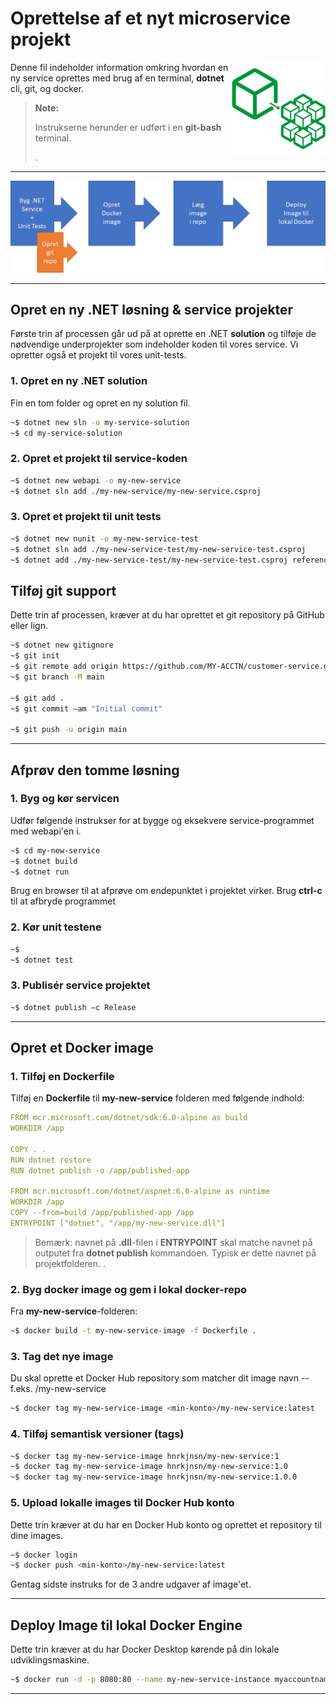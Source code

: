 # Oprettelse af et nyt microservice projekt

<img align="right" src="micro-logo.png" width="150" />

Denne fil indeholder information omkring hvordan en ny service oprettes med brug af en terminal, __dotnet__ cli, git, og docker.

> __Note:__
>  
> Instrukserne herunder er udført i en __git-bash__ terminal.
>  
> .

---

![Processen](resources/nyt-service-process.png)

---

## Opret en ny .NET løsning & service projekter

Første trin af processen går ud på at oprette en .NET __solution__ og tilføje de nødvendige underprojekter som indeholder koden til vores service. Vi opretter også et projekt til vores unit-tests.

### 1. Opret en ny .NET __solution__

Fin en tom folder og opret en ny solution fil.

``` bash
~$ dotnet new sln -o my-service-solution
~$ cd my-service-solution
```

### 2. Opret et projekt til service-koden

```bash
~$ dotnet new webapi -o my-new-service
~$ dotnet sln add ./my-new-service/my-new-service.csproj
```

### 3. Opret et projekt til __unit tests__

``` bash
~$ dotnet new nunit -o my-new-service-test
~$ dotnet sln add ./my-new-service-test/my-new-service-test.csproj
~$ dotnet add ./my-new-service-test/my-new-service-test.csproj reference ./my-new-service/my-new-service.csproj
```

## Tilføj git support

Dette trin af processen, kræver at du har oprettet et git repository på GitHub eller lign.

```bash
~$ dotnet new gitignore
~$ git init
~$ git remote add origin https://github.com/MY-ACCTN/customer-service.git
~$ git branch -M main

~$ git add .
~$ git commit –am "Initial commit"

~$ git push -u origin main
```

---

## Afprøv den tomme løsning

### 1. Byg og kør servicen

Udfør følgende instrukser for at bygge og eksekvere service-programmet med webapi'en i.

```bash
~$ cd my-new-service
~$ dotnet build
~$ dotnet run
```

Brug en browser til at afprøve om endepunktet i projektet virker.
Brug __ctrl-c__ til at afbryde programmet

### 2. Kør unit testene

```bash
~$
~$ dotnet test
```

### 3. Publisér service projektet

```bash
~$ dotnet publish –c Release
```

---

## Opret et Docker image

### 1. Tilføj en __Dockerfile__

Tilføj en __Dockerfile__ til __my-new-service__ folderen  med følgende indhold:

```yaml
FROM mcr.microsoft.com/dotnet/sdk:6.0-alpine as build
WORKDIR /app

COPY . .
RUN dotnet restore
RUN dotnet publish -o /app/published-app

FROM mcr.microsoft.com/dotnet/aspnet:6.0-alpine as runtime
WORKDIR /app
COPY --from=build /app/published-app /app
ENTRYPOINT ["dotnet", "/app/my-new-service.dll"]
```

> Bemærk: navnet på __.dll__-filen i __ENTRYPOINT__ skal matche navnet på outputet fra __dotnet publish__ kommandoen. Typisk er dette navnet på projektfolderen.
> .

### 2. Byg docker image og gem i lokal docker-repo

Fra __my-new-service__-folderen:

```bash
~$ docker build -t my-new-service-image -f Dockerfile .
```

### 3. Tag det nye image

Du skal oprette et Docker Hub repository som matcher dit image navn -- f.eks. <min-konto>/my-new-service

```bash
~$ docker tag my-new-service-image <min-konto>/my-new-service:latest
```

### 4. Tilføj semantisk versioner (tags)

```bash
~$ docker tag my-new-service-image hnrkjnsn/my-new-service:1
~$ docker tag my-new-service-image hnrkjnsn/my-new-service:1.0
~$ docker tag my-new-service-image hnrkjnsn/my-new-service:1.0.0
```

### 5. Upload lokalle images til Docker Hub konto

Dette trin kræver at du har en Docker Hub konto og oprettet et repository til dine images.

```bash
~$ docker login
~$ docker push <min-konto>/my-new-service:latest
```

Gentag sidste instruks for de 3 andre udgaver af image'et.

---

## Deploy Image til lokal Docker Engine

Dette trin kræver at du har Docker Desktop kørende på din lokale udviklingsmaskine.

```bash
~$ docker run -d -p 8080:80 --name my-new-service-instance myaccountname/myreponame:my-new-service
```

---
